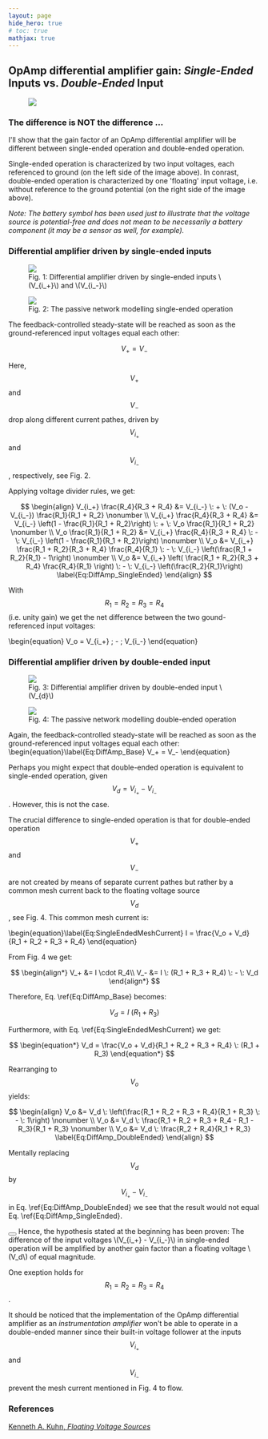 ```yaml
---
layout: page
hide_hero: true
# toc: true
mathjax: true
---
```


## OpAmp differential amplifier gain: _Single-Ended_ Inputs vs. _Double-Ended_ Input

<figure>
   <a href="{{site.baseurl}}">
   <img src="/assets/images/Fig_1.png" style="max-width: 600px;">
   </a>
</figure>

### The difference is NOT the difference ...

I'll show that the gain factor of an OpAmp differential amplifier will be different between single-ended operation and double-ended operation.

Single-ended operation is characterized by two input voltages, each referenced to ground (on the left side of the image above). In conrast, double-ended operation is characterized by one 'floating' input voltage, i.e. without reference to the ground potential (on the right side of the image above).

_Note: The battery symbol has been used just to illustrate that the voltage source is potential-free and does not mean to be necessarily a battery component (it may be a sensor as well, for example)._

### Differential amplifier driven by single-ended inputs

<figure>
   <a href="{{site.baseurl}}">
   <img src="/assets/images/Fig_2_EN.png" style="max-width: 500px;">
   </a>
   <figcaption>Fig. 1: Differential amplifier driven by single-ended inputs \(V_{i_+}\) and \(V_{i_-}\)</figcaption>
</figure>

<figure>
   <a href="{{site.baseurl}}">
   <img src="/assets/images/Fig_3_EN.png" style="max-width: 500px;">
   </a>
   <figcaption>Fig. 2: The passive network modelling single-ended operation</figcaption>
</figure>

The feedback-controlled steady-state will be reached as soon as the ground-referenced input voltages equal each other:

$$V_+ = V_-$$

Here, $$V_+$$ and $$V_-$$ drop along different current pathes, driven by $$V_{i_+}$$ and $$V_{i_-}$$, respectively, see Fig. 2.

Applying voltage divider rules, we get:

$$
\begin{align}
  V_{i_+} \frac{R_4}{R_3 + R_4} &= V_{i_-} \: + \: (V_o - V_{i_-}) \frac{R_1}{R_1 + R_2} \nonumber \\
  V_{i_+} \frac{R_4}{R_3 + R_4} &= V_{i_-} \left(1 - \frac{R_1}{R_1 + R_2}\right) \: + \: V_o \frac{R_1}{R_1 + R_2} \nonumber \\
  V_o \frac{R_1}{R_1 + R_2} &= V_{i_+} \frac{R_4}{R_3 + R_4} \: - \: V_{i_-} \left(1 - \frac{R_1}{R_1 + R_2}\right) \nonumber \\
  V_o &= V_{i_+} \frac{R_1 + R_2}{R_3 + R_4} \frac{R_4}{R_1} \: - \: V_{i_-} \left(\frac{R_1 + R_2}{R_1} - 1\right) \nonumber \\
  V_o &= V_{i_+} \left( \frac{R_1 + R_2}{R_3 + R_4} \frac{R_4}{R_1} \right) \: - \: V_{i_-} \left(\frac{R_2}{R_1}\right) \label{Eq:DiffAmp_SingleEnded}
\end{align}
$$

With $$R_1 = R_2 = R_3 = R_4$$ (i.e. unity gain) we get the net difference between the two gound-referenced input voltages:

\begin{equation}
V_o = V_{i_+} \; - \; V_{i_-}
\end{equation}


### Differential amplifier driven by double-ended input

<figure>
   <a href="{{site.baseurl}}">
   <img src="/assets/images/Fig_4_EN.png" style="max-width: 500px;">
   </a>
   <figcaption>Fig. 3: Differential amplifier driven by double-ended input \(V_{d}\)</figcaption>
</figure>

<figure>
   <a href="{{site.baseurl}}">
   <img src="/assets/images/Fig_5_EN.png" style="max-height: 400px;">
   </a>
   <figcaption>Fig. 4: The passive network modelling double-ended operation</figcaption>
</figure>


Again, the feedback-controlled steady-state will be reached as soon as the ground-referenced input voltages equal each other:
\begin{equation}\label{Eq:DiffAmp_Base}
V_+ = V_-
\end{equation}

Perhaps you might expect that double-ended operation is equivalent to single-ended operation, given $$V_d = V_{i_+} - V_{i_-}$$. However, this is not the case.

The crucial difference to single-ended operation is that for double-ended operation $$V_+$$ and $$V_-$$ are not created by means of separate current pathes but rather by a common mesh current back to the floating voltage source $$V_d$$, see Fig. 4. This common mesh current is:

\begin{equation}\label{Eq:SingleEndedMeshCurrent}
I = \frac{V_o + V_d}{R_1 + R_2 + R_3 + R_4}
\end{equation}

From Fig. 4 we get:

$$
\begin{align*}
V_+ &= I \cdot R_4\\
V_- &= I \: (R_1 + R_3 + R_4) \: - \: V_d
\end{align*}
$$

Therefore, Eq. \ref{Eq:DiffAmp_Base} becomes:

$$
\begin{equation*}
V_d = I \: (R_1 + R_3)
\end{equation*}
$$

Furthermore, with Eq. \ref{Eq:SingleEndedMeshCurrent} we get:

$$
\begin{equation*}
V_d = \frac{V_o + V_d}{R_1 + R_2 + R_3 + R_4} \: (R_1 + R_3)
\end{equation*}
$$

Rearranging to $$V_o$$ yields:

$$
\begin{align}
V_o &= V_d \: \left(\frac{R_1 + R_2 + R_3 + R_4}{R_1 + R_3} \: - \: 1\right) \nonumber \\
V_o &= V_d \: \frac{R_1 + R_2 + R_3 + R_4 - R_1 - R_3}{R_1 + R_3} \nonumber \\
V_o &= V_d \: \frac{R_2 + R_4}{R_1 + R_3} \label{Eq:DiffAmp_DoubleEnded}
\end{align}
$$

Mentally replacing $$V_d$$ by $$V_{i_+} - V_{i_-}$$ in Eq. \ref{Eq:DiffAmp_DoubleEnded} we see that the result would not equal Eq. \ref{Eq:DiffAmp_SingleEnded}.

<div class="notification is-info is-light">
  <button class="delete"></button>
  Hence, the hypothesis stated at the beginning has been proven: The difference of the input voltages \(V_{i_+} - V_{i_-}\) in single-ended operation will be amplified by another gain factor than a floating voltage \(V_d\) of equal magnitude.
</div>

One exeption holds for $$R_1 = R_2 = R_3 = R_4$$.

It should be noticed that the implementation of the OpAmp differential amplifier as an _instrumentation amplifier_ won't be able to operate in a double-ended manner since their built-in voltage follower at the inputs $$V_{i_+}$$ and $$V_{i_-}$$ prevent the mesh current mentioned in Fig. 4 to flow.

### References
[Kenneth A. Kuhn, _Floating Voltage Sources_](http://www.kennethkuhn.com/students/ee431/op_amp_floating_sources.pdf)

